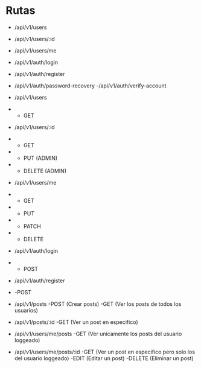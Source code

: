# Rutas

- /api/v1/users
- /api/v1/users/:id
- /api/v1/users/me

- /api/v1/auth/login
- /api/v1/auth/register
- /api/v1/auth/password-recovery
-/api/v1/auth/verify-account

- /api/v1/users
- - GET 

- /api/v1/users/:id
- - GET 
- - PUT (ADMIN)
- - DELETE (ADMIN)

- /api/v1/users/me 
- - GET
- - PUT
- - PATCH
- - DELETE


- /api/v1/auth/login
- - POST




- /api/v1/auth/register
- -POST


- /api/v1/posts
    -POST (Crear posts)
    -GET (Ver los posts de todos los usuarios)

- /api/v1/posts/:id 
    -GET (Ver un post en especifico)


- /api/v1/users/me/posts
    -GET (Ver unicamente los posts del usuario loggeado)
   
- /api/v1/users/me/posts/:id 
    -GET (Ver un post en especifico pero solo los del usuario loggeado)
    -EDIT (Editar un post)
    -DELETE (Eliminar un post)